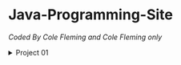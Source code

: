 # Java-Programming-Site
_Coded By Cole Fleming and Cole Fleming only_

<details closed>
<summary>Project 01</summary>
<!--All you need is a blank line-->

```java
import javax.swing.JOptionPane;

public class Main {

  public static void main(String args[]) {

    String name = JOptionPane.showInputDialog("What is your name?");

    String hourlywage = JOptionPane.showInputDialog(name + ", how much do you make per hour?");
    double hourlywagenum = Double.parseDouble(hourlywage);

    String amthoursstr = JOptionPane.showInputDialog("One more question " + name + "; how many hours did you work last week?");
    double amthoursnum = Double.parseDouble(amthoursstr);

    double weekwage = amthoursnum * hourlywagenum;

    JOptionPane.showMessageDialog(null, name + " made $" + weekwage + " last week.");
  }
  
}
```
</details>
